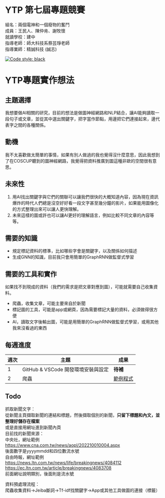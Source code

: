 # YTP 第七屆專題競賽  
組名：兩個電神和一個廢物的奮鬥  
成員：王民人、陳仲肯、謝牧懷  
就讀學校：建中  
指導老師：師大科技系蔡芸琤老師  
指導業師：精誠科技 (誠志)  

[![Code style: black](https://img.shields.io/badge/code%20style-black-000000.svg)](https://github.com/psf/black)

# YTP專題實作想法

## 主題選擇
我想要做AI相關的研究，目前的想法是做圖神經網路和NLP結合，讓AI能夠讀取一段句子或文章，並從其中選出關鍵字，把字當作節點，用邊把它們連接起來，邊代表字之間的各種關係。

## 動機
我不太喜歡做太簡單的事情，如果有別人做過的我也覺得沒什麼意思，因此我想到了在COSCUP聽到的圖神經網路，我覺得把資料推廣到圖這種非歐的空間很有意思。

## 未來性
1. 用AI找出關鍵字與它們的關聯可以讓我們很快的大概知道內容，因為現在資訊爆炸的時代人們總是沒空好好看一段文字甚至幾分鐘的影片，如果能用圖像化的方式整理出來可以讓人更快理解。
1. 未來這樣的圖或許也可以讓AI更好的理解語言，例如比較不同文章的內容等等。

## 需要的知識
* 規定標記資料的標準，比如哪些字會是關鍵字，以及關係如何描述
* 生成GNN的知識，目前我只會用簡單的GraphRNN做監督式學習

## 需要的工具和實作
如果找不到現成的資料（我們的需求是把文章對應到圖），可能就需要自己收集資料。
* 爬蟲，收集文章，可能主要來自於新聞
* 標記圖的工具，可能是app或網頁，因為需要標記大量的資料，必須做得很方便
* AI，讀取文字後輸出圖，可能是用簡單的GraphRNN做監督式學習，或用其他我來沒看過的東西

## 每週進度
| 週次 | 主題                               | 成果                                                                                            |
| ---- | ---------------------------------- | ----------------------------------------------------------------------------------------------- |
| 1    | GitHub & VSCode 開發環境安裝與設定 | **待補**                                                                                        |
| 2    | 爬蟲                               | [範例程式](https://github.com/kennychenfs/YTP-2022/blob/main/Week%202:%20%E7%88%AC%E8%9F%B2.py) |

## Todo
抓取新聞文字：  
從新聞主頁擷取新聞的連結和標題，然後擷取個別的新聞，**只留下標題和內文，並整理好儲存在檔案**  
或是直接用網址進到新聞內頁  
目前找的新聞來源：  
中央社，網址範例  
https://www.cna.com.tw/news/aopl/202210010004.aspx  
後面數字是yyyymmdd和四位數流水號  
自由時報，網址範例  
https://news.ltn.com.tw/news/life/breakingnews/4084112  
https://ec.ltn.com.tw/article/breakingnews/4083708  
前面網址說明類別，後面則是流水號  
  
資料預處理流程：  
爬蟲收集資料->Jeiba斷詞->Tf-idf找關鍵字->App或其他工具做圖的連接（標籤）  
